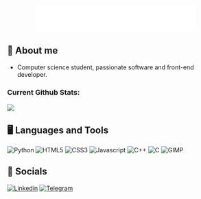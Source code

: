 <div align="center">
  <picture>
    <source media="(prefers-color-scheme: light)" srcset="https://raw.githubusercontent.com/italomartinns/italomartinns/main/pics/hellothere-light.png" >
    <img alt="hello there" height="60px" width="auto" src="https://raw.githubusercontent.com/italomartinns/italomartinns/main/pics/hellothere-dark.png">
  </picture>
</div>

## 📝 About me

- Computer science student, passionate software and front-end developer.

<h3>Current Github Stats:</h3>

<!-- USER STATS
<a href="https://github.com/italomartinns/github-readme-stats">
  <img height=180 align="center" src="https://github-readme-stats.vercel.app/api?username=italomartinns&show_icons=true&theme=great-gatsby"/>
</a> -->
<a href="https://github.com/italomartinns/github-readme-stats">
  <picture>
    <source media="(prefers-color-scheme: light)" srcset="https://github-readme-stats.vercel.app/api/top-langs/?username=italomartinns&theme=default&layout=compact&langs_count=10">
    <img height=170 align="center" src="https://github-readme-stats.vercel.app/api/top-langs/?username=italomartinns&theme=nord&layout=compact&langs_count=10"/>
  </picture>
</a>

## 🖥️ Languages and Tools


<div style="display: inline-block" id="pics">
    <img style="height: 40px; width: 50px;" alt="Python" src="https://cdn.jsdelivr.net/gh/devicons/devicon/icons/python/python-original.svg" />
    <img style="height: 40px; width: 50px;" alt="HTML5" src="https://cdn.jsdelivr.net/gh/devicons/devicon/icons/html5/html5-original.svg"/>
    <img style="height: 40px; width: 50px;" alt="CSS3" src="https://cdn.jsdelivr.net/gh/devicons/devicon/icons/css3/css3-original.svg" />
    <img style="height: 40px; width: 50px;" alt="Javascript" src="https://cdn.jsdelivr.net/gh/devicons/devicon/icons/javascript/javascript-original.svg" />
    <img style="height: 40px; width: 50px;" alt="C++" src="https://cdn.jsdelivr.net/gh/devicons/devicon/icons/cplusplus/cplusplus-original.svg" />
    <img style="height: 40px; width: 50px;" alt="C" src="https://cdn.jsdelivr.net/gh/devicons/devicon/icons/c/c-original.svg" />
    <img style="height: 40px; width: 50px;" alt="GIMP" src="https://cdn.jsdelivr.net/gh/devicons/devicon/icons/gimp/gimp-original.svg" />
</div> 

## 📱 Socials

[![Linkedin](https://img.shields.io/badge/LinkedIn-0077B5?style=for-the-badge&logo=linkedin&logoColor=white)](https://www.linkedin.com/in/italomartinns/)
[![Telegram](https://img.shields.io/badge/Telegram-2CA5E0?style=for-the-badge&logo=telegram&logoColor=white)](https://t.me/italomartinns/)

